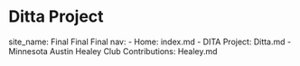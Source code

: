 # Ditta Project 
site_name: Final Final Final
nav:
    - Home: index.md
    - DITA Project: Ditta.md
    - Minnesota Austin Healey Club Contributions: Healey.md
    